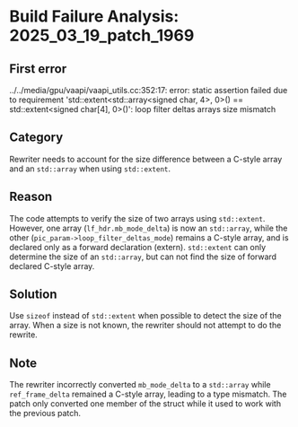 # Build Failure Analysis: 2025_03_19_patch_1969

## First error

../../media/gpu/vaapi/vaapi_utils.cc:352:17: error: static assertion failed due to requirement 'std::extent<std::array<signed char, 4>, 0>() == std::extent<signed char[4], 0>()': loop filter deltas arrays size mismatch

## Category
Rewriter needs to account for the size difference between a C-style array and an `std::array` when using `std::extent`.

## Reason
The code attempts to verify the size of two arrays using `std::extent`. However, one array (`lf_hdr.mb_mode_delta`) is now an `std::array`, while the other (`pic_param->loop_filter_deltas_mode`) remains a C-style array, and is declared only as a forward declaration (extern). `std::extent` can only determine the size of an `std::array`, but can not find the size of forward declared C-style array.

## Solution
Use `sizeof` instead of `std::extent` when possible to detect the size of the array. When a size is not known, the rewriter should not attempt to do the rewrite.

## Note
The rewriter incorrectly converted `mb_mode_delta` to a `std::array` while `ref_frame_delta` remained a C-style array, leading to a type mismatch. The patch only converted one member of the struct while it used to work with the previous patch.